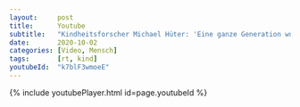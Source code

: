 ```yaml
---
layout:     post
title:      Youtube
subtitle:   "Kindheitsforscher Michael Hüter: 'Eine ganze Generation wurde kollektiv traumatisiert'"
date:       2020-10-02
categories: [Video, Mensch]
tags:       [rt, kind]
youtubeId:  "k7blF3wmoeE"
---
```


{% include youtubePlayer.html id=page.youtubeId %}
